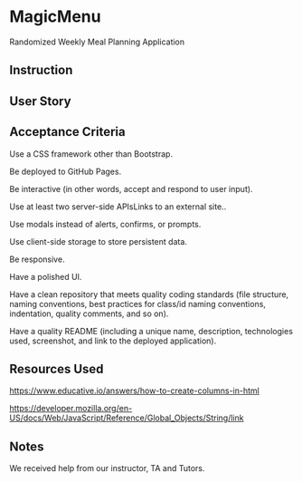 # MagicMenu

Randomized Weekly Meal Planning Application 

## Instruction



## User Story



## Acceptance Criteria

Use a CSS framework other than Bootstrap.

Be deployed to GitHub Pages.

Be interactive (in other words, accept and respond to user input).

Use at least two server-side APIsLinks to an external site..

Use modals instead of alerts, confirms, or prompts.

Use client-side storage to store persistent data.

Be responsive.

Have a polished UI.

Have a clean repository that meets quality coding standards (file structure, naming conventions, best practices for class/id naming conventions, indentation, quality comments, and so on).

Have a quality README (including a unique name, description, technologies used, screenshot, and link to the deployed application).

## Resources Used

https://www.educative.io/answers/how-to-create-columns-in-html

https://developer.mozilla.org/en-US/docs/Web/JavaScript/Reference/Global_Objects/String/link


## Notes

We received help from our instructor, TA and Tutors. 
